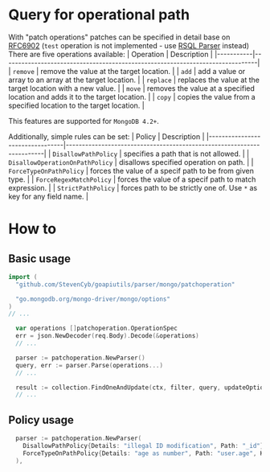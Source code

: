 # Query for operational path
With "patch operations" patches can be specified in detail base on [RFC6902](https://datatracker.ietf.org/doc/html/rfc6902)
(`test` operation is not implemented - use [RSQL Parser](parser/mongo/rsql/README.md) instead)
There are five operations available:
| Operation | Description                                                                   |
|-----------|-------------------------------------------------------------------------------|
| `remove`  | remove the value at the target location.                                      |
| `add`     | add a value or array to an array at the target location.                      |
| `replace` | replaces the value at the target location with a new value.                   |
| `move`    | removes the value at a specified location and adds it to the target location. |
| `copy`    | copies the value from a specified location to the target location.            |

This features are supported for `MongoDB 4.2+`.

Additionally, simple rules can be set:
| Policy                          | Description                                                           |
|---------------------------------|-----------------------------------------------------------------------|
| `DisallowPathPolicy`            | specifies a path that is not allowed.                                 |
| `DisallowOperationOnPathPolicy` | disallows specified operation on path.                                |
| `ForceTypeOnPathPolicy`         | forces the value of a specif path to be from given type.              |
| `ForceRegexMatchPolicy`         | forces the value of a specif path to match expression.                |
| `StrictPathPolicy`              | forces path to be strictly one of. Use `*` as key for any field name. |

# How to
## Basic usage
```go
import (
  "github.com/StevenCyb/goapiutils/parser/mongo/patchoperation"

  "go.mongodb.org/mongo-driver/mongo/options"
)
// ...

  var operations []patchoperation.OperationSpec
  err = json.NewDecoder(req.Body).Decode(&operations)
  // ...

  parser := patchoperation.NewParser()
  query, err := parser.Parse(operations...)
  // ...

  result := collection.FindOneAndUpdate(ctx, filter, query, updateOptions)
  // ...
```
## Policy usage
```go
  parser := patchoperation.NewParser(
    DisallowPathPolicy{Details: "illegal ID modification", Path: "_id"},
    ForceTypeOnPathPolicy{Details: "age as number", Path: "user.age", Kind: reflect.Int64},
  ),
```